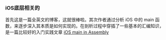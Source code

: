 ### iOS底层相关的

首先这是一篇全英文的博客，这就很棒啦。其次作者通过分析 iOS 中的 main 函数，来逐步深入其本质是如何实现的。在剖析过程中穿插了一些基本的汇编知识，是一篇比较好的入门实践文章
[iOS main in Assembly](https://suelan.github.io/2020/08/18/20200817-ios-main-in-assembly/)
